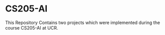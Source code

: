 # CS205-AI
This Repository Contains two projects which were implemented during the course CS205-AI at UCR.
